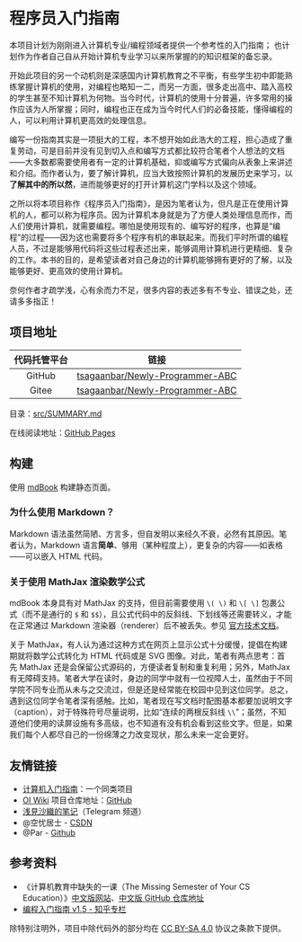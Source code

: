 # 程序员入门指南

本项目计划为刚刚进入计算机专业/编程领域者提供一个参考性的入门指南；
也计划作为作者自己自从开始计算机专业学习以来所掌握的的知识框架的备忘录。

开始此项目的另一个动机则是深感国内计算机教育之不平衡，有些学生初中即能熟练掌握计算机的使用，对编程也略知一二，而另一方面，很多走出高中、踏入高校的学生甚至不知计算机为何物。当今时代，计算机的使用十分普遍，许多常用的操作应该为人所掌握；同时，编程也正在成为当今时代人们的必备技能，懂得编程的人，可以利用计算机更高效的处理信息。

编写一份指南其实是一项挺大的工程，本不想开始如此浩大的工程，担心造成了重复劳动，可是目前并没有见到切入点和编写方式都比较符合笔者个人想法的文档——大多数都需要使用者有一定的计算机基础，抑或编写方式偏向从表象上来讲述和介绍。而作者认为，要了解计算机，应当大致按照计算机的发展历史来学习，以**了解其中的所以然**，进而能够更好的打开计算机这门学科以及这个领域。

之所以将本项目称作《程序员入门指南》，是因为笔者认为，但凡是正在使用计算机的人，都可以称为程序员。因为计算机本身就是为了方便人类处理信息而作，而人们使用计算机，就需要编程。哪怕是使用现有的、编写好的程序，也算是“编程”的过程——因为这也需要将多个程序有机的串联起来。而我们平时所谓的编程人员，不过是能够用代码将这些过程表述出来，能够调用计算机进行更精细、复杂的工作。本书的目的，是希望读者对自己身边的计算机能够拥有更好的了解，以及能够更好、更高效的使用计算机。

奈何作者才疏学浅，心有余而力不足，很多内容的表述多有不专业、错误之处，还请多多指正！

## 项目地址

|代码托管平台|链接|
|:---:|:---:|
|GitHub|[tsagaanbar/Newly-Programmer-ABC](https://github.com/tsagaanbar/Newly-Programmer-ABC)|
|Gitee|[tsagaanbar/Newly-Programmer-ABC](https://gitee.com/tsagaanbar/Newly-Programmer-ABC)|

目录：[src/SUMMARY.md](src/SUMMARY.md)

在线阅读地址：[GitHub Pages](https://tsagaanbar.github.io/Newly-Programmer-ABC/) 

## 构建

使用 [mdBook](https://github.com/rust-lang/mdBook) 构建静态页面。

### 为什么使用 Markdown？

Markdown 语法虽然简陋、方言多，但自发明以来经久不衰，必然有其原因。笔者认为，Markdown 语言**简单**、够用（某种程度上），更复杂的内容——如表格——可以嵌入 HTML 代码。

### 关于使用 MathJax 渲染数学公式

mdBook 本身具有对 MathJax 的支持，但目前需要使用 `\( \)` 和 `\[ \]` 包裹公式（而不是通行的 `$` 和 `$$`），且公式代码中的反斜线、下划线等还需要转义，才能在正常通过 Markdown 渲染器（renderer）后不被丢失。参见 [官方技术文档](https://rust-lang.github.io/mdBook/format/mathjax.html)。

关于 MathJax，有人认为通过这种方式在网页上显示公式十分缓慢，提倡在构建期就将数学公式转化为 HTML 代码或是 SVG 图像。对此，笔者有两点思考：首先 MathJax 还是会保留公式源码的，方便读者复制和重复利用；另外，MathJax 有无障碍支持。笔者大学在读时，身边的同学中就有一位视障人士，虽然由于不同学院不同专业而从未与之交流过，但是还是经常能在校园中见到这位同学。总之，遇到这位同学令笔者深有感触。比如，笔者现在写文档时配图基本都要加说明文字（caption），对于特殊符号尽量说明，比如“连续的两根反斜线 `\\`”；虽然，不知道他们使用的读屏设施有多高级，也不知道有没有机会看到这些文字。但是，如果我们每个人都尽自己的一份绵薄之力改变现状，那么未来一定会更好。

## 友情链接

- [计算机入门指南](https://github.com/Computer-Literacy-Primer/Computer-Literacy-Primer)：一个同类项目
- [OI Wiki](https://oi-wiki.org) 项目仓库地址：[GitHub](https://github.com/OI-wiki/OI-wiki/)
- [浅見沙織的笔记](https://t.me/NoteOfAsamiSaori)（Telegram 频道）
- @空忧居士 - [CSDN](https://me.csdn.net/qq_45871272)
- @Par - [Github](https://github.com/ouoqwq1)

## 参考资料

- 《计算机教育中缺失的一课（The Missing Semester of Your CS Education）》[中文版网站](https://missing-semester-cn.github.io/)、[中文版 GitHub 仓库地址](https://github.com/missing-semester-cn/missing-semester-cn.github.io)
- [编程入门指南 v1.5 - 知乎专栏](https://zhuanlan.zhihu.com/p/19959253)

除特别注明外，项目中除代码外的部分均在 [CC BY-SA 4.0](https://creativecommons.org/licenses/by-sa/4.0/deed.zh) 协议之条款下提供。

